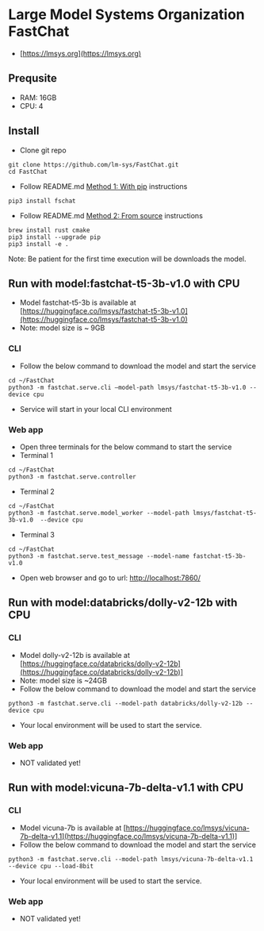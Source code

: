 # Large Model Systems Organization FastChat
- [https://lmsys.org](https://lmsys.org)
## Prequsite
- RAM: 16GB
- CPU: 4

## Install
- Clone git repo
```````
git clone https://github.com/lm-sys/FastChat.git
cd FastChat
```````
- Follow README.md [Method 1: With pip](https://github.com/lm-sys/FastChat/blob/main/README.md#method-1-with-pip) instructions
```````
pip3 install fschat
```````
- Follow README.md [Method 2: From source](https://github.com/lm-sys/FastChat/blob/main/README.md#method-2-from-source) instructions
```````
brew install rust cmake
pip3 install --upgrade pip
pip3 install -e .
```````

Note: Be patient for the first time execution will be downloads the model.


## Run with model:fastchat-t5-3b-v1.0 with CPU
- Model fastchat-t5-3b is available at [https://huggingface.co/lmsys/fastchat-t5-3b-v1.0](https://huggingface.co/lmsys/fastchat-t5-3b-v1.0)
- Note: model size is ~ 9GB
### CLI 
- Follow the below command to download the model and start the service
```````
cd ~/FastChat
python3 -m fastchat.serve.cli —model-path lmsys/fastchat-t5-3b-v1.0 --device cpu
```````
- Service will start in your local CLI environment

### Web app
- Open three terminals for the below command to start the service
- Terminal 1
```````
cd ~/FastChat
python3 -m fastchat.serve.controller
```````
- Terminal 2
```````
cd ~/FastChat
python3 -m fastchat.serve.model_worker --model-path lmsys/fastchat-t5-3b-v1.0  --device cpu 
```````
- Terminal 3
```````
cd ~/FastChat
python3 -m fastchat.serve.test_message --model-name fastchat-t5-3b-v1.0
```````
- Open web browser and go to url: [http://localhost:7860/](http://localhost:7860/)

## Run with model:databricks/dolly-v2-12b with CPU
### CLI 
- Model dolly-v2-12b is available at [https://huggingface.co/databricks/dolly-v2-12b](https://huggingface.co/databricks/dolly-v2-12b)]
- Note: model size is ~24GB
- Follow the below command to download the model and start the service
```````
python3 -m fastchat.serve.cli --model-path databricks/dolly-v2-12b --device cpu
```````
- Your local environment will be used to start the service. 

### Web app
- NOT validated yet!

## Run with model:vicuna-7b-delta-v1.1 with CPU
### CLI 
- Model vicuna-7b is available at [https://huggingface.co/lmsys/vicuna-7b-delta-v1.1](https://huggingface.co/lmsys/vicuna-7b-delta-v1.1)]
- Follow the below command to download the model and start the service
```````
python3 -m fastchat.serve.cli --model-path lmsys/vicuna-7b-delta-v1.1 --device cpu --load-8bit
```````
- Your local environment will be used to start the service. 
### Web app
- NOT validated yet!

